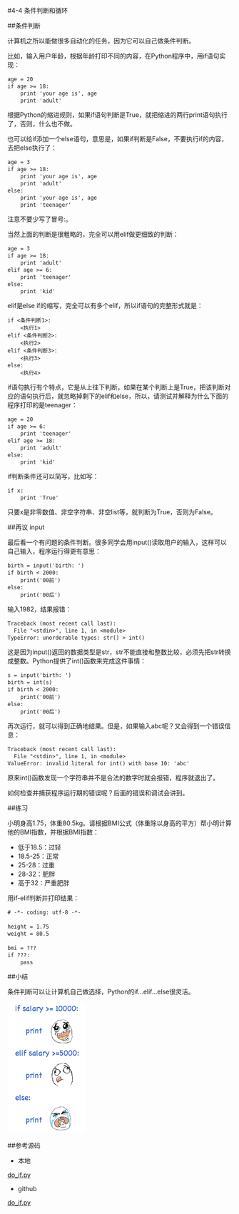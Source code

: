#4-4 条件判断和循环

##条件判断

计算机之所以能做很多自动化的任务，因为它可以自己做条件判断。

比如，输入用户年龄，根据年龄打印不同的内容，在Python程序中，用if语句实现：

	age = 20
	if age >= 18:
	    print 'your age is', age
	    print 'adult'
根据Python的缩进规则，如果if语句判断是True，就把缩进的两行print语句执行了，否则，什么也不做。

也可以给if添加一个else语句，意思是，如果if判断是False，不要执行if的内容，去把else执行了：

	age = 3
	if age >= 18:
	    print 'your age is', age
	    print 'adult'
	else:
	    print 'your age is', age
	    print 'teenager'
注意不要少写了冒号:。

当然上面的判断是很粗略的，完全可以用elif做更细致的判断：

	age = 3
	if age >= 18:
	    print 'adult'
	elif age >= 6:
	    print 'teenager'
	else:
	    print 'kid'
elif是else if的缩写，完全可以有多个elif，所以if语句的完整形式就是：

	if <条件判断1>:
	    <执行1>
	elif <条件判断2>:
	    <执行2>
	elif <条件判断3>:
	    <执行3>
	else:
	    <执行4>
if语句执行有个特点，它是从上往下判断，如果在某个判断上是True，把该判断对应的语句执行后，就忽略掉剩下的elif和else，所以，请测试并解释为什么下面的程序打印的是teenager：

	age = 20
	if age >= 6:
	    print 'teenager'
	elif age >= 18:
	    print 'adult'
	else:
	    print 'kid'
if判断条件还可以简写，比如写：

	if x:
	    print 'True'
只要x是非零数值、非空字符串、非空list等，就判断为True，否则为False。

##再议 input

最后看一个有问题的条件判断。很多同学会用input()读取用户的输入，这样可以自己输入，程序运行得更有意思：

	birth = input('birth: ')
	if birth < 2000:
	    print('00前')
	else:
	    print('00后')
输入1982，结果报错：

	Traceback (most recent call last):
	  File "<stdin>", line 1, in <module>
	TypeError: unorderable types: str() > int()
这是因为input()返回的数据类型是str，str不能直接和整数比较，必须先把str转换成整数。Python提供了int()函数来完成这件事情：

	s = input('birth: ')
	birth = int(s)
	if birth < 2000:
	    print('00前')
	else:
	    print('00后')
再次运行，就可以得到正确地结果。但是，如果输入abc呢？又会得到一个错误信息：

	Traceback (most recent call last):
	  File "<stdin>", line 1, in <module>
	ValueError: invalid literal for int() with base 10: 'abc'
原来int()函数发现一个字符串并不是合法的数字时就会报错，程序就退出了。

如何检查并捕获程序运行期的错误呢？后面的错误和调试会讲到。

##练习

小明身高1.75，体重80.5kg。请根据BMI公式（体重除以身高的平方）帮小明计算他的BMI指数，并根据BMI指数：

- 低于18.5：过轻
- 18.5-25：正常
- 25-28：过重
- 28-32：肥胖
- 高于32：严重肥胖

用if-elif判断并打印结果：

	# -*- coding: utf-8 -*-
	
	height = 1.75
	weight = 80.5
	
	bmi = ???
	if ???:
	    pass

##小结

条件判断可以让计算机自己做选择，Python的if...elif...else很灵活。

![python-if](../image/chapter4/4-4-1.jpg)

##参考源码

- 本地

[do_if.py](../code/chapter4/4-4-do_if.py)

- github

[do_if.py](https://github.com/michaelliao/learn-python3/blob/master/samples/basic/do_if.py)